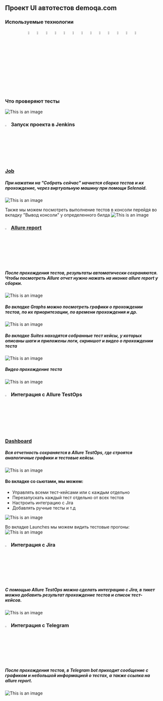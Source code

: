 ## Проект UI автотестов demoqa.com

<!-- Технологии -->

### Используемые технологии
<p  align="center">
  <code><img width="5%" title="Pycharm" src="resources/logo/pycharm.png"></code>
  <code><img width="5%" title="Python" src="resources/logo/python.png"></code>
  <code><img width="5%" title="Pytest" src="resources/logo/pytest.png"></code>
  <code><img width="5%" title="Selene" src="resources/logo/selene.png"></code>
  <code><img width="5%" title="Selenium" src="resources/logo/selenium.png"></code>
  <code><img width="5%" title="GitHub" src="resources/logo/github.png"></code>
  <code><img width="5%" title="Jenkins" src="resources/logo/jenkins.png"></code>
  <code><img width="5%" title="Docker" src="resources/logo/docker.png"></code>
  <code><img width="5%" title="Selenoid" src="resources/logo/selenoid.png"></code>
  <code><img width="5%" title="Allure Report" src="resources/logo/allure_report.png"></code>
  <code><img width="5%" title="Allure TestOps" src="resources/logo/allure_testops.png"></code>
  <code><img width="5%" title="Jira" src="resources/logo/jira.png"></code>
  <code><img width="5%" title="Telegram" src="resources/logo/tg.png"></code>
</p>


<!-- Тест кейсы -->

### Что проверяют тесты
![This is an image](resources/screenshots/test_cases.png)


<!-- Jenkins -->

### <img width="3%" title="Jenkins" src="resources/logo/jenkins.png"> Запуск проекта в Jenkins

### [Job](https://jenkins.autotests.cloud/job/avaoleg_qa_guru_ui_demoqa/)

##### При нажатии на "Собрать сейчас" начнется сборка тестов и их прохождение, через виртуальную машину при помощи Selenoid.
![This is an image](resources/screenshots/jenkins.png)

Также мы можем посмотреть выполнение тестов в консоли перейдя во вкладку "Вывод консоли" у определенного билда
![This is an image](resources/screenshots/jenkins_console.png)

<!-- Allure report --> 

### <img width="3%" title="Allure Report" src="resources/logo/allure_report.png"> [Allure report](https://jenkins.autotests.cloud/job/avaoleg_qa_guru_ui_demoqa/24/allure/)

##### После прохождения тестов, результаты автоматически сохраняются. Чтобы посмотреть Allure отчет нужно нажать на иконке allure report у сборки.
![This is an image](resources/screenshots/allure_dashboard.png)

##### Во вкладке Graphs можно посмотреть графики о прохождении тестов, по их приоритезации, по времени прохождения и др.
![This is an image](resources/screenshots/allure_graphs.png)

##### Во вкладке Suites находятся собранные тест кейсы, у которых описаны шаги и приложены логи, скриншот и видео о прохождении теста
![This is an image](resources/screenshots/allure_suites.png)

##### Видео прохождение теста
![This is an image](resources/screenshots/tests_ui.gif)

<!-- Allure TestOps -->

### <img width="3%" title="Allure TestOps" src="resources/logo/allure_testops.png"> Интеграция с Allure TestOps

### [Dashboard](https://allure.autotests.cloud/project/2091/dashboards)

##### Вся отчетность сохраняется в Allure TestOps, где строятся аналогичные графики и тестовые кейсы.
![This is an image](resources/screenshots/allure_testops_dashboard.png)

#### Во вкладке со сьютами, мы можем:
- Управлять всеми тест-кейсами или с каждым отдельно
- Перезапускать каждый тест отдельно от всех тестов
- Настроить интеграцию с Jira
- Добавлять ручные тесты и т.д

![This is an image](resources/screenshots/allure_testops_suites.png)

Во вкладке Launches мы можем видить тестовые прогоны:
![This is an image](resources/screenshots/tests_runs.png)


<!-- Jira -->

### <img width="3%" title="Jira" src="resources/logo/jira.png"> Интеграция с Jira
##### С помощью Allure TestOps можно сделать интеграцию с Jira, в тикет можно добавить результат прохождение тестов и список тест-кейсов.

![This is an image](resources/screenshots/jira.png)


<!-- Telegram -->

### <img width="3%" title="Telegram" src="resources/logo/tg.png"> Интеграция с Telegram
##### После прохождения тестов, в Telegram bot приходит сообщение с графиком и небольшой информацией о тестах, а также ссылка на allure report.

![This is an image](resources/screenshots/tg_report.png)
